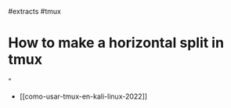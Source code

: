 #extracts
#tmux

# How to make a horizontal split in tmux

<C-B>"

- [[como-usar-tmux-en-kali-linux-2022]]
